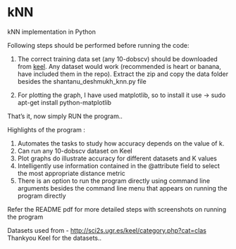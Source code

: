 # kNN
kNN implementation in Python

Following steps should be performed before running the code:
1. The correct training data set (any 10-dobscv) should be downloaded from <a href="http://sci2s.ugr.es/keel/category.php?cat=clas">keel</a>. 
Any dataset would work (recommended is heart or banana, have included them in the repo).
Extract the zip and copy the data folder besides the shantanu_deshmukh_knn.py file 

2. For plotting the graph, I have used matplotlib, so to install it use ->
sudo apt-get install python-matplotlib

That’s it, now simply RUN the program..


Highlights of the program :
1. Automates the tasks to study how accuracy depends on the value of k.
2. Can run any 10-dobscv dataset on Keel
3. Plot graphs do illustrate accuracy for different datasets and K values
4. Intelligently use information contained in the @attribute field to select the most appropriate
distance metric
5. There is an option to run the program directly using command line arguments besides the command line menu that appears on running the program directly

Refer the README pdf for more detailed steps with screenshots on running the program

Datasets used from - http://sci2s.ugr.es/keel/category.php?cat=clas
Thankyou Keel for the datasets..
